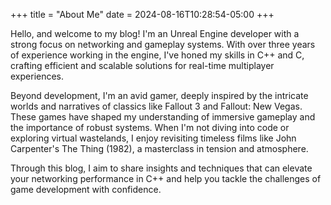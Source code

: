 +++
title = "About Me"
date = 2024-08-16T10:28:54-05:00
+++

Hello, and welcome to my blog! I'm an Unreal Engine developer with a strong focus on networking and gameplay systems. With over three years of experience working in the engine, I've honed my skills in C++ and C, crafting efficient and scalable solutions for real-time multiplayer experiences.

Beyond development, I'm an avid gamer, deeply inspired by the intricate worlds and narratives of classics like Fallout 3 and Fallout: New Vegas. These games have shaped my understanding of immersive gameplay and the importance of robust systems. When I'm not diving into code or exploring virtual wastelands, I enjoy revisiting timeless films like John Carpenter's The Thing (1982), a masterclass in tension and atmosphere.

Through this blog, I aim to share insights and techniques that can elevate your networking performance in C++ and help you tackle the challenges of game development with confidence.